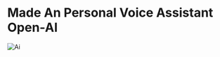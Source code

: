 # Made An Personal Voice Assistant Open-AI  

![Ai](https://github.com/user-attachments/assets/c2bc8e64-315b-45a4-ac42-b07be74031cc)
